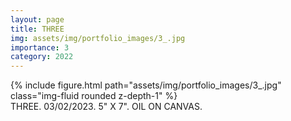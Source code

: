 ```yaml
---
layout: page
title: THREE
img: assets/img/portfolio_images/3_.jpg
importance: 3
category: 2022
---
```


<div class="row">
    <div class="col-sm mt-3 mt-md-0">
        {% include figure.html path="assets/img/portfolio_images/3_.jpg"  class="img-fluid rounded z-depth-1" %}
    </div>
</div>
<div class="caption">
    THREE. 03/02/2023. 5" X 7". OIL ON CANVAS.
</div>
